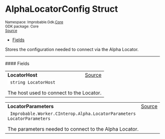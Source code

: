 
# AlphaLocatorConfig Struct
<sup>
Namespace: Improbable.Gdk.<a href="{{urlRoot}}/api/core-index">Core</a><br/>
GDK package: Core<br/>
<a href="https://www.github.com/spatialos/gdk-for-unity/blob/0.2.1/workers/unity/Packages/com.improbable.gdk.core/Config/RuntimeConfig.cs/#L60">Source</a>
<style>
a code {
                    padding: 0em 0.25em!important;
}
code {
                    background-color: #ffffff!important;
}
</style>
</sup>
<nav id="pageToc" class="page-toc"><ul><li><a href="#fields">Fields</a>
</ul></nav>

</p>



<p>Stores the configuration needed to connect via the Alpha Locator. </p>








</p>
<hr style="width:100%; border-top-color:#d8d8d8" />
#### Fields


</p>




<table width="100%">
    <tr>
        <td style="border-right:none"><b>LocatorHost</b></td>
        <td style="border-left:none; text-align:right"><a href="https://www.github.com/spatialos/gdk-for-unity/blob/0.2.1/workers/unity/Packages/com.improbable.gdk.core/Config/RuntimeConfig.cs/#L65">Source</a></td>
    </tr>
    <tr>
        <td colspan="2">
<code> string LocatorHost</code></p>
The host used to connect to the Locator. 

</td>
    </tr>
</table>


<table width="100%">
    <tr>
        <td style="border-right:none"><b>LocatorParameters</b></td>
        <td style="border-left:none; text-align:right"><a href="https://www.github.com/spatialos/gdk-for-unity/blob/0.2.1/workers/unity/Packages/com.improbable.gdk.core/Config/RuntimeConfig.cs/#L70">Source</a></td>
    </tr>
    <tr>
        <td colspan="2">
<code> Improbable.Worker.CInterop.Alpha.LocatorParameters LocatorParameters</code></p>
The parameters needed to connect to the Alpha Locator. 

</td>
    </tr>
</table>










